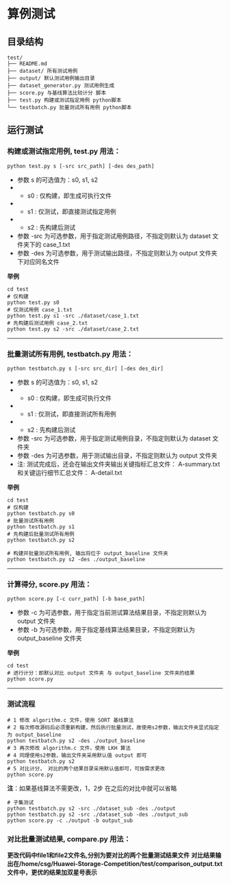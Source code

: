 # 算例测试

## 目录结构
```
test/
├── README.md 
├── dataset/ 所有测试用例 
├── output/ 默认测试用例输出目录
├── dataset_generator.py 测试用例生成
├── score.py 与基线算法比较计分 脚本
├── test.py 构建或测试指定用例 python脚本
└── testbatch.py 批量测试所有用例 python脚本
```

## 运行测试
### 构建或测试指定用例, test.py 用法：  
```
python test.py s [-src src_path] [-des des_path]
```
+ 参数 s 的可选值为：s0, s1, s2
+ + s0 : 仅构建，即生成可执行文件
+ + s1 : 仅测试，即直接测试指定用例
+ + s2 : 先构建后测试 
+ 参数 -src 为可选参数，用于指定测试用例路径，不指定则默认为 dataset 文件夹下的 case_1.txt 
+ 参数 -des 为可选参数，用于测试输出路径，不指定则默认为 output 文件夹下对应同名文件  

**举例**
```shell
cd test
# 仅构建
python test.py s0
# 仅测试用例 case_1.txt
python test.py s1 -src ./dataset/case_1.txt
# 先构建后测试用例 case_2.txt
python test.py s2 -src ./dataset/case_2.txt
```
---

### 批量测试所有用例, testbatch.py 用法：  
```
python testbatch.py s [-src src_dir] [-des des_dir]
```
+ 参数 s 的可选值为：s0, s1, s2
+ + s0 : 仅构建，即生成可执行文件
+ + s1 : 仅测试，即直接测试所有用例
+ + s2 : 先构建后测试
+ 参数 -src 为可选参数，用于指定测试用例目录，不指定则默认为 dataset 文件夹
+ 参数 -des 为可选参数，用于测试输出目录，不指定则默认为 output 文件夹
+ 注: 测试完成后，还会在输出文件夹输出关键指标汇总文件： A-summary.txt 和关键运行细节汇总文件： A-detail.txt

**举例**
```shell
cd test
# 仅构建
python testbatch.py s0
# 批量测试所有用例
python testbatch.py s1 
# 先构建后批量测试所有用例
python testbatch.py s2 

# 构建并批量测试所有用例, 输出将位于 output_baseline 文件夹
python testbatch.py s2 -des ./output_baseline
```
---

### 计算得分, score.py 用法：  
```
python score.py [-c curr_path] [-b base_path]
```
+ 参数 -c 为可选参数，用于指定当前测试算法结果目录，不指定则默认为 output 文件夹
+ 参数 -b 为可选参数，用于指定基线算法结果目录，不指定则默认为 output_baseline 文件夹

**举例**
```shell
cd test
# 进行计分：即默认对比 output 文件夹 与 output_baseline 文件夹的结果
python score.py 
```
---

### 测试流程
```shell
# 1 修改 algorithm.c 文件，使用 SORT 基线算法
# 2 每次修改源码后必须重新构建，然后执行批量测试，故使用s2参数，输出文件夹显式指定为 output_baseline
python testbatch.py s2 -des ./output_baseline
# 3 再次修改 algorithm.c 文件，使用 LKH 算法
# 4 同理使用s2参数，输出文件夹采用默认值 output 即可
python testbatch.py s2
# 5 对比计分， 对比的两个结果目录采用默认值即可，可按需求更改
python score.py
```
**注**：如果基线算法不需更改，1，2步 在之后的对比中就可以省略


```shell
# 子集测试
python testbatch.py s2 -src ./dataset_sub -des ./output
python testbatch.py s2 -src ./dataset_sub -des ./output_sub
python score.py -c ./output -b output_sub
```

### 对比批量测试结果, compare.py 用法：  
**更改代码中file1和file2文件名,分别为要对比的两个批量测试结果文件**
**对比结果输出在/home/csg/Huawei-Storage-Competition/test/comparison_output.txt 文件中，更优的结果加双星号表示**